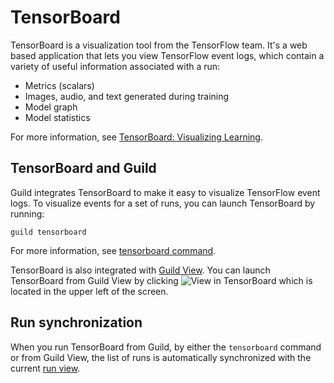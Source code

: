 # TensorBoard

TensorBoard is a visualization tool from the TensorFlow team. It's a
web based application that lets you view TensorFlow event logs, which
contain a variety of useful information associated with a run:

- Metrics (scalars)
- Images, audio, and text generated during training
- Model graph
- Model statistics

For more information, see [TensorBoard: Visualizing
Learning](https://www.tensorflow.org/programmers_guide/summaries_and_tensorboard).

## TensorBoard and Guild

Guild integrates TensorBoard to make it easy to visualize TensorFlow
event logs. To visualize events for a set of runs, you can launch
TensorBoard by running:

``` command
guild tensorboard
```

For more information, see [tensorboard
command](/docs/commands/tensorboard_cmd/).

TensorBoard is also integrated with [Guild
View](/docs/visual/guild-view/). You can launch TensorBoard from Guild
View by clicking ![View in
TensorBoard](/assets/img/view-in-tensorboard.png) which is located in
the upper left of the screen.

## Run synchronization

When you run TensorBoard from Guild, by either the `tensorboard`
command or from Guild View, the list of runs is automatically
synchronized with the current [run view](term:run-view).
